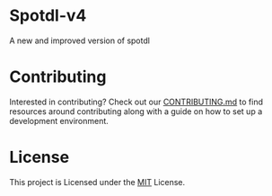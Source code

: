 # Spotdl-v4

A new and improved version of spotdl

# Contributing

Interested in contributing? Check out our [CONTRIBUTING.md](.github/CONTRIBUTING.md) to find
resources around contributing along with a guide on how to set up a development environment.

# License

This project is Licensed under the [MIT](/LICENSE) License.
